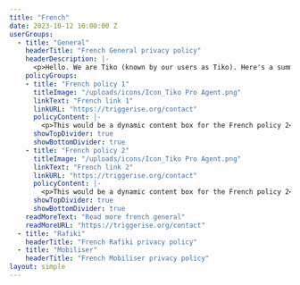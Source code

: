 ```yaml
---
title: "French"
date: 2023-10-12 10:00:00 Z
userGroups:
  - title: "General"
    headerTitle: "French General privacy policy"
    headerDescription: |-
      <p>Hello. We are Tiko (known by our users as Tiko). Here's a summary of how we protect your data and respect your privacy.</p>
    policyGroups: 
    - title: "French policy 1"
      titleImage: "/uploads/icons/Icon_Tiko Pro Agent.png"
      linkText: "French link 1"
      linkURL: "https://triggerise.org/contact"
      policyContent: |-
        <p>This would be a dynamic content box for the French policy 2</p>
      showTopDivider: true
      showBottomDivider: true
    - title: "French policy 2"
      titleImage: "/uploads/icons/Icon_Tiko Pro Agent.png"
      linkText: "French link 2"
      linkURL: "https://triggerise.org/contact"
      policyContent: |-
        <p>This would be a dynamic content box for the French policy 2</p>
      showTopDivider: true
      showBottomDivider: true
    readMoreText: "Read more french general"
    readMoreURL: "https://triggerise.org/contact"
  - title: "Rafiki"
    headerTitle: "French Rafiki privacy policy"
  - title: "Mobiliser"
    headerTitle: "French Mobiliser privacy policy"
layout: simple
---
```


